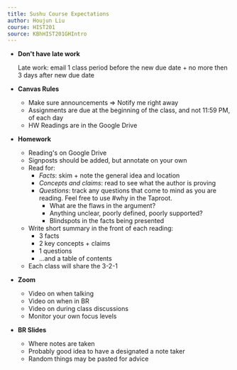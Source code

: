 ```yaml
---
title: Sushu Course Expectations
author: Houjun Liu
course: HIST201
source: KBhHIST201GHIntro
---
```


* **Don't have late work**

    Late work: email 1 class period before the new due date  + no more then 3 days after new due date
    
* **Canvas Rules**
    * Make sure announcements => Notify me right away
    * Assignments are due at the beginning of the class, and not 11:59 PM, of each day
    * HW Readings are in the Google Drive
    
* **Homework**
    * Reading's on Google Drive
    * Signposts should be added, but annotate on your own
    * Read for:
        * _Facts_: skim + note the general idea and location
        * _Concepts and claims_: read to see what the author is proving
        * _Questions_: track any questions that come to mind as you are reading. Feel free to use #why in the Taproot.
            * What are the flaws in the argument?
            * Anything unclear, poorly defined, poorly supported?
            * Blindspots in the facts being presented
    * Write short summary in the front of each reading:
        * 3 facts
        * 2 key concepts + claims
        * 1 questions
        * ...and a table of contents
    * Each class will share the 3-2-1 
   
* **Zoom**
    * Video on when talking
    * Video on when in BR 
    * Video on during class discussions
    * Monitor your own focus levels

* **BR Slides**
    * Where notes are taken
    * Probably good idea to have a designated a note taker
    * Random things may be pasted for advice

